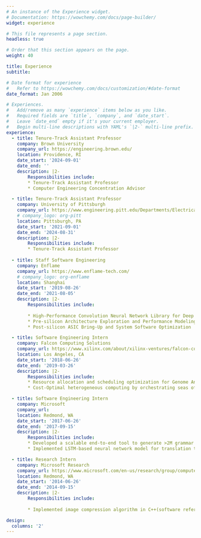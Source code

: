 ```yaml
---
# An instance of the Experience widget.
# Documentation: https://wowchemy.com/docs/page-builder/
widget: experience

# This file represents a page section.
headless: true

# Order that this section appears on the page.
weight: 40

title: Experience
subtitle:

# Date format for experience
#   Refer to https://wowchemy.com/docs/customization/#date-format
date_format: Jan 2006

# Experiences.
#   Add/remove as many `experience` items below as you like.
#   Required fields are `title`, `company`, and `date_start`.
#   Leave `date_end` empty if it's your current employer.
#   Begin multi-line descriptions with YAML's `|2-` multi-line prefix.
experience:
  - title: Tenure-Track Assistant Professor
    company: Brown University
    company_url: https://engineering.brown.edu/
    location: Providence, RI
    date_start: '2024-09-01'
    date_end: ''
    description: |2-
        Responsibilities include:
        * Tenure-Track Assistant Professor
        * Computer Engineering Concentration Advisor

  - title: Tenure-Track Assistant Professor
    company: University of Pittsburgh
    company_url: https://www.engineering.pitt.edu/Departments/Electrical-Computer/
    # company_logo: org-pitt
    location: Pittsburgh, PA
    date_start: '2021-09-01'
    date_end: '2024-08-31'
    description: |2-
        Responsibilities include:
        * Tenure-Track Assistant Professor
        
  - title: Staff Software Engineering 
    company: Enflame
    company_url: https://www.enflame-tech.com/
    # company_logo: org-enflame
    location: Shanghai
    date_start: '2019-08-26'
    date_end: '2021-08-05'
    description: |2-
        Responsibilities include:
        
        * High-Performance Convolution Neural Network Library for Deep Learning ASIC Acclerator 
        * Pre-silicon Architecture Exploration and Performance Modeling 
        * Post-silicon ASIC Bring-Up and System Software Optimization 

  - title: Software Engineering Intern
    company: Falcon Computing Solutions
    company_url: https://www.xilinx.com/about/xilinx-ventures/falcon-computing.html
    location: Los Angeles, CA
    date_start: '2018-06-26'
    date_end: '2019-03-26'
    description: |2-
        Responsibilities include:
        * Resource allocation and scheduling optimization for Genome Analysis Toolkit(GATK4) in the cloud. 
        * Cost-Optimal heterogeneous computing by orchestrating seas of datacenter scale resources including computing (CPUs+GPU+FPGA accelerators), storage (HDD, SSD, local disk) 

  - title: Software Engineering Intern 
    company: Microsoft  
    company_url: 
    location: Redmond, WA
    date_start: '2017-06-26'
    date_end: '2017-09-15'
    description: |2-
        Responsibilities include:
        * Developed a scalable end-to-end tool to generate >2M grammar fixed (preposition, article and etc.) sentences from Wikipedia. 
        * Implemented LSTM-based neural network model for translation tasks  

  - title: Research Intern 
    company: Microsoft Research
    company_url: https://www.microsoft.com/en-us/research/group/computer-architecture-group/
    location: Redmond, WA 
    date_start: '2014-06-26'
    date_end: '2014-09-15'
    description: |2-
        Responsibilities include:
        
        * Implemented image compression algorithm in C++(software reference code) and also implemented hardware accelerator on FPGA

design:
  columns: '2'
---
```

